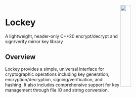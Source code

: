<img align="right" width="26%" src="./misc/logo.png">

# Lockey

A lightweight, header-only C++20 encrypt/decrypt and sign/verify mirror key library

## Overview

Lockey provides a simple, universal interface for cryptographic operations including key generation, encryption/decryption, signing/verification, and hashing. It also includes comprehensive support for key management through file IO and string conversion.
